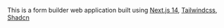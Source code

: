 This is a form builder web application built using [Next.js 14](https://nextjs.org), [Tailwindcss](https://tailwindcss.com/), [Shadcn](https://ui.shadcn.com/)

